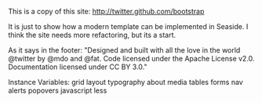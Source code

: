 This is a copy of this site:  http://twitter.github.com/bootstrap

It is just to show how a modern template can be implemented in Seaside.  I think the site needs more refactoring, but its a start.  


As it says in the footer:
"Designed and built with all the love in the world @twitter by @mdo and @fat.
Code licensed under the Apache License v2.0. Documentation licensed under CC BY 3.0."

Instance Variables:
	grid	<TwitterBootstrapGrid>
	layout	<TwitterBootstrapLayouts>
	typography	<TwitterBootstrapTypography>
	about	<TwitterBootstrapAbout>
	media	<TwitterBootstrapMedia>
	tables	<TwitterBootstrapTables>
	forms	<TwitterBootstrapForms>
	nav	<TwitterBootstrapNavigation>
	alerts	<TwitterBootstrapAlerts>
	popovers	<TwitterBootstrapPopOvers>
	javascript	<TwitterBootstrapJavascriptComponent>
	less	<TwitterBootstrapLess>